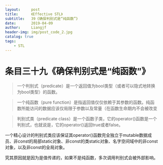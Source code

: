 ```yaml
---
layout:     post                  
title:      《Effective STL》   
subtitle:   39《确保判别式是“纯函数”》
date:       2019-04-09          
author:     Liangjf                  
header-img: img/post_code_2.jpg
catalog: true                      
tags:                       
    - STL
---
```


# 条目三十九《确保判别式是“纯函数”》

> 一个判别式（predicate）是一个返回值为bool类型（或者可以隐式地转换为bool类型）的函数。

> 一个纯函数（pure function）是指返回值仅仅依赖于其参数的函数。纯函数所能访问的数据应该仅局限于参数以及常量（在函数生命期内不会被改变

> 判别式类（predicate class）是一个函数子类，它的operator()函数是一个判别式，也就说是，它的operator()返回true或者false。

一个精心设计的判别式类应该保证其operator()函数完全独立于mutable数据成员、非const的局部static对象、非const的类static对象、名字空间域中的非const对象，以及非const的全局对象。

究其原因就是因为是值传递的，如果不是纯函数，多次调用判别式会被外部影响。
